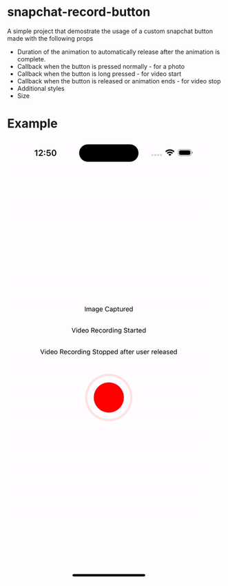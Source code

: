 # snapchat-record-button

A simple project that demostrate the usage of a custom snapchat button made with the following props

- Duration of the animation to automatically release after the animation is complete.
- Callback when the button is pressed normally - for a photo
- Callback when the button is long pressed - for video start
- Callback when the button is released or animation ends - for video stop
- Additional styles
- Size

# Example

![](https://github.com/singhagam1/snapchat-record-button/blob/main/example.gif)